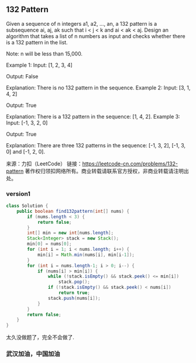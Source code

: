 ## 132 Pattern

Given a sequence of n integers a1, a2, ..., an, a 132 pattern is a subsequence ai, aj, ak such that i < j < k and ai < ak < aj. Design an algorithm that takes a list of n numbers as input and checks whether there is a 132 pattern in the list.

Note: n will be less than 15,000.

Example 1:
Input: [1, 2, 3, 4]

Output: False

Explanation: There is no 132 pattern in the sequence.
Example 2:
Input: [3, 1, 4, 2]

Output: True

Explanation: There is a 132 pattern in the sequence: [1, 4, 2].
Example 3:
Input: [-1, 3, 2, 0]

Output: True

Explanation: There are three 132 patterns in the sequence: [-1, 3, 2], [-1, 3, 0] and [-1, 2, 0].

来源：力扣（LeetCode）
链接：https://leetcode-cn.com/problems/132-pattern
著作权归领扣网络所有。商业转载请联系官方授权，非商业转载请注明出处。

### version1

```java
class Solution {
    public boolean find132pattern(int[] nums) {
        if (nums.length < 3) {
            return false;
        }
        int[] min = new int[nums.length];
        Stack<Integer> stack = new Stack();
        min[0] = nums[0];
        for (int i = 1; i < nums.length; i++) {
            min[i] = Math.min(nums[i], min[i-1]);
        }
        for (int i = nums.length-1; i > 0; i--) {
            if (nums[i] > min[i]) {
                while (!stack.isEmpty() && stack.peek() <= min[i])
                    stack.pop();
                if (!stack.isEmpty() && stack.peek() < nums[i])
                    return true;
                stack.push(nums[i]);
            }
        }
        return false;
    }
}
```

太久没做题了，完全不会做了.

### 武汉加油，中国加油
